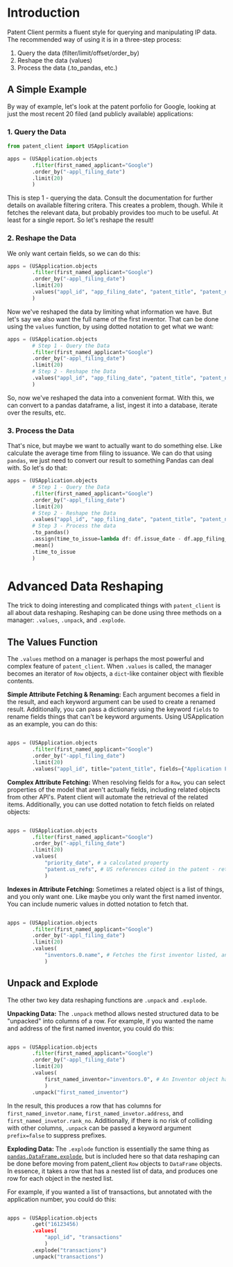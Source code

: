# Introduction

Patent Client permits a fluent style for querying and manipulating IP data.
The recommended way of using it is in a three-step process:

1.  Query the data (filter/limit/offset/order_by)
2.  Reshape the data (values)
3.  Process the data (.to_pandas, etc.)

## A Simple Example
By way of example, let's look at the patent porfolio for Google, looking
at just the most recent 20 filed (and publicly available) applications:

### 1. Query the Data

```python
from patent_client import USApplication

apps = (USApplication.objects
        .filter(first_named_applicant="Google")
        .order_by("-appl_filing_date")
        .limit(20)
        )

```

This is step 1 - querying the data. Consult the documentation for further details on
available filtering critera. This creates a problem, though. While it
fetches the relevant data, but probably provides too much to be useful.
At least for a single report. So let's reshape the result!

### 2. Reshape the Data

We only want certain fields, so we can do this:

```python
apps = (USApplication.objects
        .filter(first_named_applicant="Google")
        .order_by("-appl_filing_date")
        .limit(20)
        .values("appl_id", "app_filing_date", "patent_title", "patent_number", "issue_date")
        )
```

Now we've reshaped the data by limiting what information we have. But let's say
we also want the full name of the first inventor. That can be done using the `values` function,
by using dotted notation to get what we want:

```python
apps = (USApplication.objects
        # Step 1 - Query the Data
        .filter(first_named_applicant="Google")
        .order_by("-appl_filing_date")
        .limit(20)
        # Step 2 - Reshape the Data
        .values("appl_id", "app_filing_date", "patent_title", "patent_number", "issue_date", "inventors.0.name")
        )
```

So, now we've reshaped the data into a convenient format. With this, we can convert to a
pandas dataframe, a list, ingest it into a database, iterate over the results, etc.

### 3. Process the Data

That's nice, but maybe we want to actually want to do something else.
Like calculate the average time from filing to issuance. We can do that using `pandas`, we just need
to convert our result to something Pandas can deal with. So let's do that:

```python
apps = (USApplication.objects
        # Step 1 - Query the Data
        .filter(first_named_applicant="Google")
        .order_by("-appl_filing_date")
        .limit(20)
        # Step 2 - Reshape the Data
        .values("appl_id", "app_filing_date", "patent_title", "patent_number", "issue_date", "inventors.0.name")
        # Step 3 - Process the data
        .to_pandas()
        .assign(time_to_issue=lambda df: df.issue_date - df.app_filing_date)
        .mean()
        .time_to_issue
        )
```

# Advanced Data Reshaping

The trick to doing interesting and complicated things with `patent_client` is all about data reshaping.
Reshaping can be done using three methods on a manager: `.values`, `.unpack`, and `.explode`.

## The Values Function

The `.values` method on a manager is perhaps the most powerful and complex feature of `patent_client`. When `.values` is called, the manager becomes an iterator of `Row` objects, a `dict`-like container
object with flexible contents.

**Simple Attribute Fetching & Renaming:** Each argument becomes a field in the result, and each keyword argument can be used to create a renamed result. Additionally, you can pass a dictionary using the keyword `fields` to rename fields things that
can't be keyword arguments. Using USApplication as an example, you can do this:

```python

apps = (USApplication.objects
        .filter(first_named_applicant="Google")
        .order_by("-appl_filing_date")
        .limit(20)
        .values("appl_id", title="patent_title", fields={"Application Filing Date": "appl_filing_date"})

```

**Complex Attribute Fetching:** When resolving fields for a `Row`, you can select properties of the model
that aren't actually fields, including related objects from other API's. Patent client will automate
the retrieval of the related items. Additionally, you can use dotted notation to fetch fields on
related objects:

```python

apps = (USApplication.objects
        .filter(first_named_applicant="Google")
        .order_by("-appl_filing_date")
        .limit(20)
        .values(
            "priority_date", # a calculated property
            "patent.us_refs", # US references cited in the patent - retreived from the Fulltext Patent API
            )

```

**Indexes in Attribute Fetching:** Sometimes a related object is a list of things, and you only want
one. Like maybe you only want the first named inventor. You can include numeric values in dotted notation
to fetch that.

```python

apps = (USApplication.objects
        .filter(first_named_applicant="Google")
        .order_by("-appl_filing_date")
        .limit(20)
        .values(
            "inventors.0.name", # Fetches the first inventor listed, and selects the name off of that value
            )

```

## Unpack and Explode

The other two key data reshaping functions are `.unpack` and `.explode`.

**Unpacking Data:** The `.unpack` method allows nested structured data to be "unpacked" into columns of a row. For example, if you wanted the name and address of the first named inventor, you could do this:

```python

apps = (USApplication.objects
        .filter(first_named_applicant="Google")
        .order_by("-appl_filing_date")
        .limit(20)
        .values(
            first_named_inventor="inventors.0", # An Inventor object has a name and an address field.
            )
        .unpack("first_named_inventor")

```

In the result, this produces a row that has columns for `first_named_invetor.name`, `first_named_invetor.address`, and `first_named_invetor.rank_no`. Additionally, if there is no risk of colliding with other
columns, `.unpack` can be passed a keyword argument `prefix=false` to suppress prefixes.

**Exploding Data:** The `.explode` function is essentially the same thing as [`pandas.DataFrame.explode`][explode], but is included here so that data reshaping can be done before moving from patent_client `Row` objects to `DataFrame` objects. In essence, it takes a row that has a nested list of data, and produces
one row for each object in the nested list.

For example, if you wanted a list of transactions, but annotated with the application number, you could do this:

```python

apps = (USApplication.objects
        .get("16123456)
        .values(
            "appl_id", "transactions"
            )
        .explode("transactions")
        .unpack("transactions")

```

[explode]: https://pandas.pydata.org/docs/reference/api/pandas.DataFrame.explode.html
